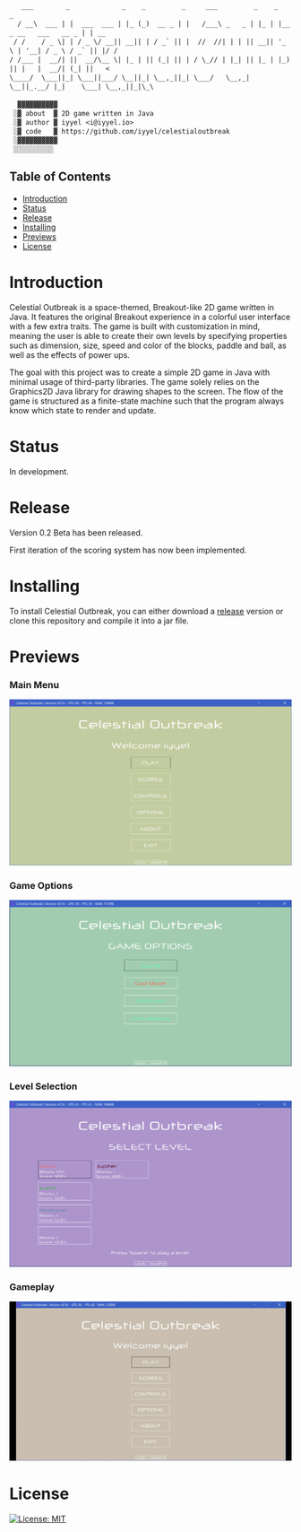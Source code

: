 ```
   ___        _             _    _         _     ___         _    _                         _    
  / __\  ___ | |  ___  ___ | |_ (_)  __ _ | |   /___\ _   _ | |_ | |__   _ __   ___   __ _ | | __
 / /    / _ \| | / _ \/ __|| __|| | / _` || |  //  //| | | || __|| '_ \ | '__| / _ \ / _` || |/ /
/ /___ |  __/| ||  __/\__ \| |_ | || (_| || | / \_// | |_| || |_ | |_) || |   |  __/| (_| ||   < 
\____/  \___||_| \___||___/ \__||_| \__,_||_| \___/   \__,_| \__||_.__/ |_|    \___| \__,_||_|\_\

  ▓▓▓▓▓▓▓▓▓▓
 ░▓ about  ▓ 2D game written in Java
 ░▓ author ▓ iyyel <i@iyyel.io>
 ░▓ code   ▓ https://github.com/iyyel/celestialoutbreak
 ░▓▓▓▓▓▓▓▓▓▓
 ░░░░░░░░░░
```


## Table of Contents
 - [Introduction](#Introduction)
 - [Status](#Status)
 - [Release](#Release)
 - [Installing](#Installing)
 - [Previews](#Previews)
 - [License](#License)


# Introduction
Celestial Outbreak is a space-themed, Breakout-like 2D game written in Java. It features the original Breakout experience in a colorful user interface with a few extra traits. The game is built with customization in mind, meaning the user is able to create their own levels by specifying properties such as dimension, size, speed and color of the blocks, paddle and ball, as well as the effects of power ups.

The goal with this project was to create a simple 2D game in Java with minimal usage of third-party libraries. The game solely relies on the Graphics2D Java library for drawing shapes to the screen. The flow of the game is structured as a finite-state machine such that the program always know which state to render and update.


# Status
In development.


# Release
Version 0.2 Beta has been released.

First iteration of the scoring system has now been implemented.


# Installing
To install Celestial Outbreak, you can either download a [release](https://github.com/iyyel/celestialoutbreak/releases) version or clone this repository and compile it into a jar file.


# Previews
### Main Menu
![Main Menu](img/welcome_screen.png)

### Game Options
![GameOptions](img/game_options.png)

### Level Selection
![LevelSelect](img/select_level.png)

### Gameplay
![Gameplay](img/gameplay.gif)


# License

[![License: MIT](https://img.shields.io/badge/License-MIT-yellow.svg)](LICENSE.md)
